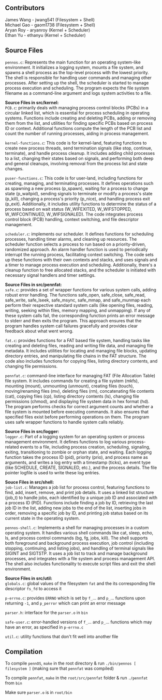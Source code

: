 Contributors
---
James Wang - jwang541 (Filesystem + Shell)\
Michael Gao - gaom1738 (Filesystem + Shell)\
Aryan Roy - aryanroy (Kernel + Scheduler)\
Ethan Yu - ethanyu (Kernel + Scheduler)

Source Files
---
`pennos.c`: Represents the main function for an operating system-like environment. It initializes a logging system, mounts a file system, and spawns a shell process as the top-level process with the lowest priority. The shell is responsible for handling user commands and managing other processes. After setting up the shell, the scheduler is started to manage process execution and scheduling. The program expects the file system filename as a command-line argument and logs system activities to a file.


**Source Files in src/kernel:**\
`PCB.c`: primarily deals with managing process control blocks (PCBs) in a circular linked list, which is essential for process scheduling in operating systems. Functions include creating and deleting PCBs, adding or removing them from the list, and utilities for finding specific PCBs based on process ID or context. Additional functions compute the length of the PCB list and count the number of running processes, aiding in process management.

`kernel-functions.c`: This code is for kernel-land, featuring functions to create new process threads, send termination signals (like stop, continue, terminate), and handle process cleanup. It includes adding child processes to a list, changing their states based on signals, and performing both deep and general cleanups, involving removal from the process list and state changes.

`puser-functions.c`: This code is for user-land,  including functions for creating, managing, and terminating processes. It defines operations such as spawning a new process (p_spawn), waiting for a process to change state (p_waitpid), sending signals to terminate or modify a process's state (p_kill), changing a process's priority (p_nice), and handling process exit (p_exit). Additionally, it includes utility functions to determine the status of a process based on wait status (W_WIFEXITED, W_WIFSTOPPED, W_WIFCONTINUED, W_WIFSIGNALED). The code integrates process control block (PCB) handling, context switching, and file descriptor management.

`scheduler.c`:  implements our scheduler. It defines functions for scheduling processes, handling timer alarms, and cleaning up resources. The scheduler function selects a process to run based on a priority-driven, randomized approach. An alarm handler function is used to periodically interrupt the running process, facilitating context switching. The code sets up these functions with their own contexts and stacks, and uses signals and a timer to manage process execution and scheduling. Additionally, there's a cleanup function to free allocated stacks, and the scheduler is initiated with necessary signal handlers and timer settings.


**Source Files in src/pennfat:**\
`safe.c`:  provides a set of wrapper functions for various system calls, adding robust error handling. The functions safe_open, safe_close, safe_read, safe_write, safe_lseek, safe_msync, safe_mmap, and safe_munmap each perform their respective standard system calls (like opening files, reading, writing, seeking within files, memory mapping, and unmapping). If any of these system calls fail, the corresponding function prints an error message to stderr and then exits the program. This approach ensures that the program handles system call failures gracefully and provides clear feedback about what went wrong.

`fat.c`:  provides functions for a FAT based file system, handling tasks like creating and deleting files, reading and writing file data, and managing file metadata. It includes utilities for locating and managing file blocks, updating directory entries, and manipulating file chains in the FAT structure. The code also includes functions for copying files, listing directory contents, and changing file permissions.

`pennfat.c`: command-line interface for managing  FAT (File Allocation Table) file system. It includes commands for creating a file system (mkfs), mounting (mount), unmounting (unmount), creating files (touch), moving/renaming files (mv), deleting files (rm), concatenating file contents (cat), copying files (cp), listing directory contents (ls), changing file permissions (chmod), and displaying file system data in hex format (hd). The program performs checks for correct argument counts and whether a file system is mounted before executing commands. It also ensures that specified files exist before performing operations on them. The program uses safe wrapper functions to handle system calls reliably.


**Source Files in src/logger:**\
`logger.c`: Part of a logging system for an operating system or process management environment. It defines functions to log various process-related events to a file, including process creation, scheduling, signaling, exiting, transitioning to zombie or orphan state, and waiting. Each logging function takes the process ID (pid), priority (prio), and process name as arguments, and writes a log entry with a timestamp (ticks), an event type (like SCHEDULE, CREATE, SIGNALED, etc.), and the process details. The file pointer logfile is used to write these log entries.


**Souce Files in src/shell:**\
`job-list.c`: Manages a job list for process control, featuring functions to find, add, insert, remove, and print job details. It uses a linked list structure (job_t) to handle jobs, each identified by a unique job ID and associated with a process ID (PID). Functions include finding a job by ID, retrieving the last job ID in the list, adding new jobs to the end of the list, inserting jobs in order, removing a specific job by ID, and printing job status based on its current state in the operating system.

`pennos-shell.c`: Implements a shell for managing processes in a custom operating system. It handles various shell commands like cat, sleep, echo, ls, and process control commands (bg, fg, jobs, kill). The shell supports both foreground and background process execution, job control (including stopping, continuing, and listing jobs), and handling of terminal signals like SIGINT and SIGTSTP. It uses a job list to track and manage background processes, and integrates with a file system and process management API. The shell also includes functionality to execute script files and exit the shell environment.


**Source Files in src/util:**\
`globals.c`: global values of the filesystem `fat` and the its corresponding file descriptor `fs_fd` to access it

`p-errno.c`: provides `ERRNO` which is set by `f_`... and `p_`... functions upon returning `-1`, and `p_perror` which can print an error message

`parser.h`: interface for the `parser.o` in `bin`

`safe-user.c`: error-handled versions of `f_`... and `p_`... functions which may have an error, as specified in `p-errno.c`

`util.c`: utility functions that don't fit well into another file


Compilation
---
To compile `pennOS`, `make` in the root directory & run `./bin/pennos [ filesystem ]` (making sure that `pennfat` was compiled)

To compile `pennfat`, `make` in the `root/src/pennfat` folder & run `./pennfat` from `bin`

Make sure `parser.o` is in `root/bin`
